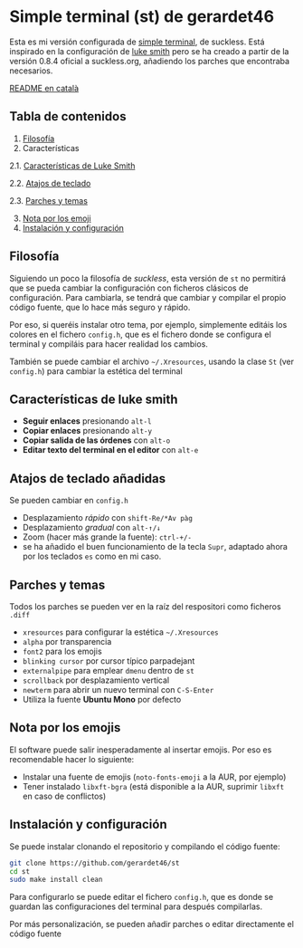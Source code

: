 # Simple terminal (st) de gerardet46

Esta es mi versión configurada de [simple terminal](https://st.suckless.org/), de suckless. Está inspirado en la configuración de [luke
smith](https://github.com/lukesmithxyz/st) pero se ha creado a partir de la versión 0.8.4 oficial a suckless.org, añadiendo los parches que encontraba necesarios.

[ README en català ](README.md)

## Tabla de contenidos
1. [ Filosofía ](#filo)
2. Características

2.1. [ Características de Luke Smith ](#luke)

2.2. [ Atajos de teclado ](#tecles)

2.3. [ Parches y temas ](#draps)

3. [ Nota por los emoji ](#emoji)
4. [ Instalación y configuración ](#make)

<a name="filo"></a>
## Filosofía
Siguiendo un poco la filosofía de _suckless_, esta versión de `st` no permitirá que se pueda cambiar la configuración con ficheros clásicos de configuración. Para cambiarla,
se tendrá que cambiar y compilar el propio código fuente, que lo hace más seguro y rápido.

Por eso, si queréis instalar otro tema, por ejemplo, simplemente editáis los colores en el fichero `config.h`, que es el fichero donde se configura el terminal y compiláis para
hacer realidad los cambios.

También se puede cambiar el archivo `~/.Xresources`, usando la clase `St` (ver `config.h`) para cambiar la estética del terminal

<a name="luke"></a>
## Características de luke smith
- **Seguir enlaces** presionando `alt-l`
- **Copiar enlaces** presionando `alt-y`
- **Copiar salida de las órdenes** con `alt-o`
- **Editar texto del terminal en el editor** con `alt-e`

<a name="tecles"></a>
## Atajos de teclado añadidas
Se pueden cambiar en `config.h`
- Desplazamiento _rápido_ con `shift-Re/*Av pàg`
- Desplazamiento _gradual_ con `alt-↑/↓`
- Zoom (hacer más grande la fuente): `ctrl-+/-`
- se ha añadido el buen funcionamiento de la tecla `Supr`, adaptado ahora por los teclados `es` como en mi caso.

<a name="draps"></a>
## Parches y temas
Todos los parches se pueden ver en la raíz del respositori como ficheros `.diff`
- `xresources` para configurar la estética `~/.Xresources`
- `alpha` por transparencia
- `font2` para los emojis
- `blinking cursor` por cursor típico parpadejant
- `externalpipe` para emplear `dmenu` dentro de `st`
- `scrollback` por desplazamiento vertical
- `newterm` para abrir un nuevo terminal con `C-S-Enter`
- Utiliza la fuente **Ubuntu Mono** por defecto

<a name="emoji"></a>
## Nota por los emojis
El software puede salir inesperadamente al insertar emojis. Por eso es recomendable hacer lo siguiente:
- Instalar una fuente de emojis (`noto-fonts-emoji` a la AUR, por ejemplo)
- Tener instalado `libxft-bgra` (está disponible a la AUR, suprimir `libxft` en caso de conflictos)

<a name="make"></a>
## Instalación y configuración
Se puede instalar clonando el repositorio y compilando el código fuente:
```bash
git clone https://github.com/gerardet46/st
cd st
sudo make install clean
```
Para configurarlo se puede editar el fichero `config.h`, que es donde se guardan las configuraciones del terminal para después compilarlas.

Por más personalización, se pueden añadir parches o editar directamente el código fuente
